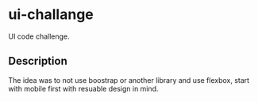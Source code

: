 # ui-challange

UI code challenge.

## Description

The idea was to not use boostrap or another library and use flexbox, start with mobile first with resuable design in mind.
